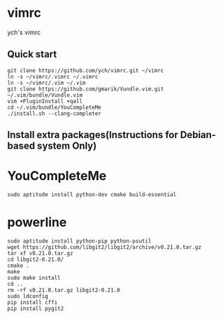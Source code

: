 vimrc
=====

ych's vimrc


Quick start
-----------

```
git clone https://github.com/ych/vimrc.git ~/vimrc
ln -s ~/vimrc/.vimrc ~/.vimrc
ln -s ~/vimrc/.vim ~/.vim
git clone https://github.com/gmarik/Vundle.vim.git ~/.vim/bundle/Vundle.vim
vim +PluginInstall +qall
cd ~/.vim/bundle/YouCompleteMe
./install.sh --clang-completer
```

Install extra packages(Instructions for Debian-based system Only)
-----------
# YouCompleteMe

```
sudo aptitude install python-dev cmake build-essential
```

# powerline
```
sudo aptitude install python-pip python-psutil
wget https://github.com/libgit2/libgit2/archive/v0.21.0.tar.gz
tar xf v0.21.0.tar.gz
cd libgit2-0.21.0/
cmake .
make
sudo make install
cd ..
rm -rf v0.21.0.tar.gz libgit2-0.21.0
sudo ldconfig
pip install cffi
pip install pygit2

```
